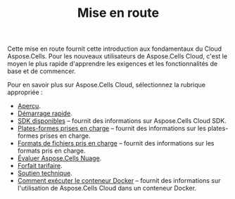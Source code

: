 ﻿---
title: Mise en route
second_title: Aspose.Cells Cloud Documen
type: docs
url: /fr/getting-started/
description: Aspose.Cells Cloud prend en charge Excel pour créer, convertir, fusionner, diviser, protéger, opération d'objet interne, etc.
weight: 10
---
Cette mise en route fournit cette introduction aux fondamentaux du Cloud Aspose.Cells. Pour les nouveaux utilisateurs de Aspose.Cells Cloud, c'est le moyen le plus rapide d'apprendre les exigences et les fonctionnalités de base et de commencer.

Pour en savoir plus sur Aspose.Cells Cloud, sélectionnez la rubrique appropriée :

- [Aperçu](/cells/fr/overview/).
- [Démarrage rapide](/cells/fr/quickstart/).
- [SDK disponibles](/cells/fr/available-sdks/) – fournit des informations sur Aspose.Cells Cloud SDK.
- [Plates-formes prises en charge](/cells/fr/supported-platforms/) – fournit des informations sur les plates-formes prises en charge.
- [Formats de fichiers pris en charge](/cells/fr/supported-file-formats/) – fournit des informations sur les formats pris en charge.
- [Évaluer Aspose.Cells Nuage](/cells/fr/evaluate-aspose-cells/).
- [Forfait tarifaire](/cells/fr/pricing-plan/).
- [Soutien technique](/cells/fr/technical-support/).
- [Comment exécuter le conteneur Docker](/cells/fr/how-to-run-docker-container/) – fournit des informations sur l'utilisation de Aspose.Cells Cloud dans un conteneur Docker.
